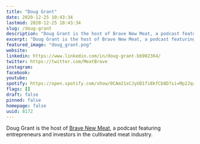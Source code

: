 ```yaml
---
title: "Doug Grant"
date: 2020-12-25 10:43:34
lastmod: 2020-12-25 10:43:34
slug: /doug-grant
description: "Doug Grant is the host of Brave New Meat, a podcast featuring entrepreneurs and investors in the cultivated meat industry."
excerpt: "Doug Grant is the host of Brave New Meat, a podcast featuring entrepreneurs and investors in the cultivated meat industry."
featured_image: "doug_grant.png"
website: 
linkedin: https://www.linkedin.com/in/doug-grant-bb902364/
twitter: https://twitter.com/MeatBrave
instagram: 
facebook: 
youtube: 
spotify: https://open.spotify.com/show/0CAm21xCJyUD1fi8kfCb8D?si=Mp2JqrnDQDyCW5O_ApX4-w
flags: []
draft: false
pinned: false
homepage: false
uuid: 8172
---
```

Doug Grant is the host of [Brave New
Meat](https://bravenewmeat.buzzsprout.com/), a podcast featuring
entrepreneurs and investors in the cultivated meat industry.
